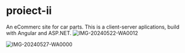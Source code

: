 # proiect-ii
An eCommerc site for car parts.
This is a client-server aplications, build with Angular and ASP.NET.
![IMG-20240522-WA0012](https://github.com/user-attachments/assets/c4787fdf-c142-493d-b070-847f58402ba2)

![IMG-20240527-WA0000](https://github.com/user-attachments/assets/e359971e-58ad-4a3d-aed3-d501f24028f6)
